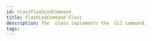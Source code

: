 ```yaml
---
id: classFlashLedCommand
title: FlashLedCommand Class
description: The  class implements the  CLI command.
tags:
---
```

